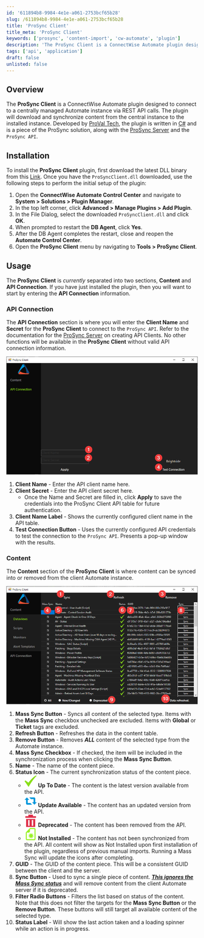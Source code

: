 ```yaml
---
id: '611894b8-9984-4e1e-a061-2753bcf65b28'
slug: /611894b8-9984-4e1e-a061-2753bcf65b28
title: 'ProSync Client'
title_meta: 'ProSync Client'
keywords: ['prosync', 'content-import', 'cw-automate', 'plugin']
description: 'The ProSync Client is a ConnectWise Automate plugin designed to connect to a centrally managed Automate instance via REST API calls. The plugin will download and synchronize content from the central instance to the installed instance.'
tags: ['api', 'application']
draft: false
unlisted: false
---
```


## Overview

The **ProSync Client** is a ConnectWise Automate plugin designed to connect to a centrally managed Automate instance via REST API calls. The plugin will download and synchronize content from the central instance to the installed instance. Developed by [ProVal Tech](https://www.provaltech.com/), the plugin is written in [C#](https://docs.microsoft.com/en-us/dotnet/csharp/) and is a piece of the ProSync solution, along with the [ProSync Server](/docs/0fb32d9c-c3a1-4c97-a93d-1e167f46b0fb) and the `ProSync API`.

## Installation

To install the **ProSync Client** plugin, first download the latest DLL binary from this [Link](https://file.provaltech.com/repo/app/ProSyncClient.dll). Once you have the `ProSyncClient.dll` downloaded, use the following steps to perform the initial setup of the plugin:

1. Open the **ConnectWise Automate Control Center** and navigate to **System > Solutions > Plugin Manager**.
2. In the top left corner, click **Advanced > Manage Plugins > Add Plugin**.
3. In the File Dialog, select the downloaded `ProSyncClient.dll` and click **OK**.
4. When prompted to restart the **DB Agent**, click **Yes**.
5. After the DB Agent completes the restart, close and reopen the **Automate Control Center**.
6. Open the **ProSync Client** menu by navigating to **Tools > ProSync Client**.

## Usage

The **ProSync Client** is *currently* separated into two sections, **Content** and **API Connection**. If you have just installed the plugin, then you will want to start by entering the **API Connection** information.

### API Connection

The **API Connection** section is where you will enter the **Client Name** and **Secret** for the **ProSync Client** to connect to the `ProSync API`. Refer to the documentation for the [ProSync Server](/docs/0fb32d9c-c3a1-4c97-a93d-1e167f46b0fb) on creating API Clients. No other functions will be available in the **ProSync Client** without valid API connection information.

![image-20201214164329311](../../static/img/apps-prosync-client/image-20201214164329311.png)

1. **Client Name** - Enter the API client name here.
2. **Client Secret** - Enter the API client secret here.
    - Once the Name and Secret are filled in, click **Apply** to save the credentials into the ProSync Client API table for future authentication.
3. **Client Name Label** - Shows the currently configured client name in the API table.
4. **Test Connection Button** - Uses the currently configured API credentials to test the connection to the `ProSync API`. Presents a pop-up window with the results.

### Content

The **Content** section of the **ProSync Client** is where content can be synced into or removed from the client Automate instance.

![image-20201214170414895](../../static/img/apps-prosync-client/image-20201214170414895.png)

1. **Mass Sync Button** - Syncs all content of the selected type. Items with the **Mass Sync** checkbox unchecked are excluded. Items with **Global** or **Ticket** tags are excluded.
2. **Refresh Button** - Refreshes the data in the content table.
3. **Remove Button** - Removes ***ALL*** content of the selected type from the Automate instance.
4. **Mass Sync Checkbox** - If checked, the item will be included in the synchronization process when clicking the **Mass Sync Button**.
5. **Name** - The name of the content piece.
6. **Status Icon** - The current synchronization status of the content piece.
    - ![checkmark](../../static/img/apps-prosync-client/checkmark.png) **Up To Date** - The content is the latest version available from the API.
    - ![changed](../../static/img/apps-prosync-client/changed.png) **Update Available** - The content has an updated version from the API.
    - ![garbage-can](../../static/img/apps-prosync-client/garbage-can.png) **Deprecated** - The content has been removed from the API.
    - ![newContent](../../static/img/apps-prosync-client/newContent.png) **Not Installed** - The content has not been synchronized from the API. All content will show as Not Installed upon first installation of the plugin, regardless of previous manual imports. Running a Mass Sync will update the icons after completing.
7. **GUID** - The GUID of the content piece. This will be a consistent GUID between the client and the server.
8. **Sync Button** - Used to sync a single piece of content. <u>***This ignores the Mass Sync status***</u> and will remove content from the client Automate server if it is deprecated.
9. **Filter Radio Buttons** - Filters the list based on status of the content. Note that this does not filter the targets for the **Mass Sync Button** or the **Remove Button**. These buttons will still target all available content of the selected type.
10. **Status Label** - Will show the last action taken and a loading spinner while an action is in progress.
